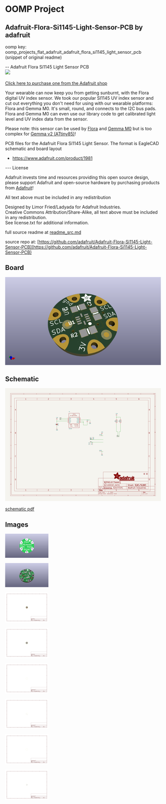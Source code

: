 # OOMP Project  
## Adafruit-Flora-Si1145-Light-Sensor-PCB  by adafruit  
  
oomp key: oomp_projects_flat_adafruit_adafruit_flora_si1145_light_sensor_pcb  
(snippet of original readme)  
  
-- Adafruit Flora Si1145 Light Sensor PCB  
<a href="http://www.adafruit.com/products/1981"><img src="assets/image.jpg?raw=true" width="500px"><br/>  
Click here to purchase one from the Adafruit shop</a>  
  
Your wearable can now keep you from getting sunburnt, with the Flora digital UV index sensor. We took our popular SI1145 UV index sensor and cut out everything you don't need for using with our wearable platforms: Flora and Gemma M0. It's small, round, and connects to the I2C bus pads. Flora and Gemma M0 can even use our library code to get calibrated light level and UV index data from the sensor.  
  
Please note: this sensor can be used by <a href="https://www.adafruit.com/product/659">Flora</a> and <a href="https://www.adafruit.com/product/3501">Gemma M0</a> but is too complex for <a href="https://www.adafruit.com/product/1222">Gemma v2 (ATtiny85)</a>!  
  
PCB files for the Adafruit Flora Si1145 Light Sensor. The format is EagleCAD schematic and board layout  
- https://www.adafruit.com/product/1981  
  
--- License  
  
Adafruit invests time and resources providing this open source design, please support Adafruit and open-source hardware by purchasing products from [Adafruit](https://www.adafruit.com)!  
  
All text above must be included in any redistribution  
  
Designed by Limor Fried/Ladyada for Adafruit Industries.  
Creative Commons Attribution/Share-Alike, all text above must be included in any redistribution.   
See license.txt for additional information.  
  
  full source readme at [readme_src.md](readme_src.md)  
  
source repo at: [https://github.com/adafruit/Adafruit-Flora-Si1145-Light-Sensor-PCB](https://github.com/adafruit/Adafruit-Flora-Si1145-Light-Sensor-PCB)  
## Board  
  
[![working_3d.png](working_3d_600.png)](working_3d.png)  
## Schematic  
  
[![working_schematic.png](working_schematic_600.png)](working_schematic.png)  
  
[schematic pdf](working_schematic.pdf)  
## Images  
  
[![working_3D_bottom.png](working_3D_bottom_140.png)](working_3D_bottom.png)  
  
[![working_3D_top.png](working_3D_top_140.png)](working_3D_top.png)  
  
[![working_assembly_page_01.png](working_assembly_page_01_140.png)](working_assembly_page_01.png)  
  
[![working_assembly_page_02.png](working_assembly_page_02_140.png)](working_assembly_page_02.png)  
  
[![working_assembly_page_03.png](working_assembly_page_03_140.png)](working_assembly_page_03.png)  
  
[![working_assembly_page_04.png](working_assembly_page_04_140.png)](working_assembly_page_04.png)  
  
[![working_assembly_page_05.png](working_assembly_page_05_140.png)](working_assembly_page_05.png)  
  
[![working_assembly_page_06.png](working_assembly_page_06_140.png)](working_assembly_page_06.png)  
